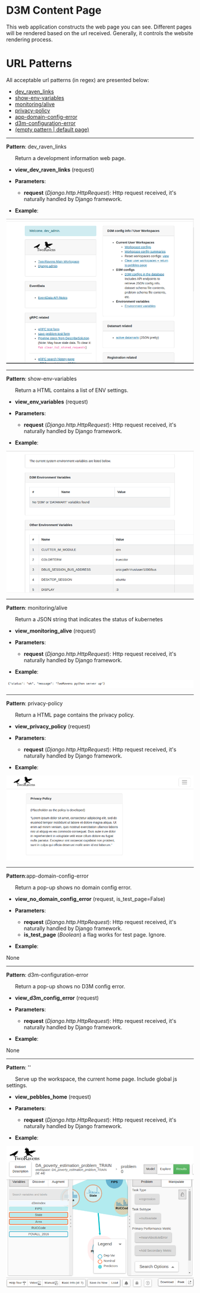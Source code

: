 D3M Content Page
=================

This web application constructs the web page you can see. Different pages will be rendered based on the url received.
Generally, it controls the website rendering process.

URL Patterns
============

All acceptable url patterns (in regex) are presented below:
* [dev_raven_links](#dev_raven_links)
* [show-env-variables](#show_env_variables)
* [monitoring/alive](#monitoring)
* [privacy-policy](#privacy_policy)
* [app-domain-config-error](#app_domain_config_error)
* [d3m-configuration-error](#d3m_config_error)
* [(empty pattern | default page)](#default)

---

**Pattern**: dev_raven_links <a name="dev_raven_links"></a>

&nbsp;&nbsp;&nbsp;&nbsp;&nbsp;&nbsp;Return a development information web page.

* **view_dev_raven_links** (request)

* **Parameters**:
    * **request** (*Django.http.HttpRequest*):  Http request received, it's naturally handled by Django framework.

* **Example**:

![alt text](imgs/dev_raven_links.png "Returned Dev Page")

---

**Pattern**: show-env-variables <a name="show_env_variables"></a>

&nbsp;&nbsp;&nbsp;&nbsp;&nbsp;&nbsp;Return a HTML contains a list of ENV settings.

* **view_env_variables** (request)

* **Parameters**:
    * **request** (*Django.http.HttpRequest*):  Http request received, it's naturally handled by Django framework.

* **Example**:

![alt text](imgs/env_list.png "HTML contains the list if ENV parameters")

---

**Pattern**: monitoring/alive <a name="monitoring"></a>

&nbsp;&nbsp;&nbsp;&nbsp;&nbsp;&nbsp;Return a JSON string that indicates the status of kubernetes

* **view_monitoring_alive** (request)

* **Parameters**:
    * **request** (*Django.http.HttpRequest*):  Http request received, it's naturally handled by Django framework.

* **Example**:

![alt text](imgs/live_check.png "Returned JSON string")

---

**Pattern**: privacy-policy <a name="privacy_policy"></a>

&nbsp;&nbsp;&nbsp;&nbsp;&nbsp;&nbsp;Return a HTML page contains the privacy policy.

* **view_privacy_policy** (request)

* **Parameters**:
    * **request** (*Django.http.HttpRequest*):  Http request received, it's naturally handled by Django framework.

* **Example**:

![alt text](imgs/privacy_policy.png "Returned HTML")

---

**Pattern**:app-domain-config-error <a name="app_domain_config_error"></a>

&nbsp;&nbsp;&nbsp;&nbsp;&nbsp;&nbsp;Return a pop-up shows no domain config error.

* **view_no_domain_config_error** (request, is_test_page=False)

* **Parameters**:
    * **request** (*Django.http.HttpRequest*):  Http request received, it's naturally handled by Django framework.
    * **is_test_page** (*Boolean*) a flag works for test page. Ignore.

* **Example**:

None

---

**Pattern**: d3m-configuration-error <a name="d3m_config_error"></a>

&nbsp;&nbsp;&nbsp;&nbsp;&nbsp;&nbsp;Return a pop-up shows no D3M config error.

* **view_d3m_config_error** (request)

* **Parameters**:
    * **request** (*Django.http.HttpRequest*):  Http request received, it's naturally handled by Django framework.

* **Example**:

None

---

**Pattern**: '' <a name="default"></a>

&nbsp;&nbsp;&nbsp;&nbsp;&nbsp;&nbsp;Serve up the workspace, the current home page. Include global js settings.

* **view_pebbles_home** (request)

* **Parameters**:
    * **request** (*Django.http.HttpRequest*):  Http request received, it's naturally handled by Django framework.

* **Example**:

![alt text](imgs/homepage.png "Rendered User Workspace")

